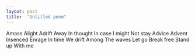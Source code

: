 ```yaml
---
layout: post
title:  "Untitled poem"
---
```


Amass
Alight
Adrift
Away
In thought
In case
I might
Not stay
Advice
Advent
Insenced
Enrage
In time
We drift 
Among
The waves
Let go
Break free
Stand up
With me
